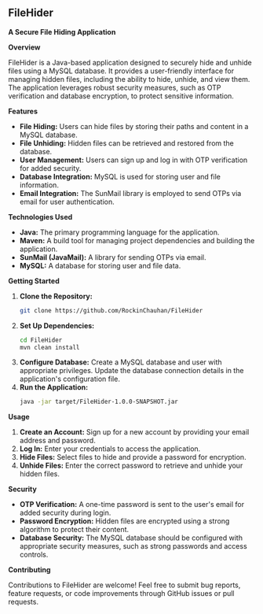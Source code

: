 ## **FileHider**

**A Secure File Hiding Application**

**Overview**

FileHider is a Java-based application designed to securely hide and unhide files using a MySQL database. It provides a user-friendly interface for managing hidden files, including the ability to hide, unhide, and view them. The application leverages robust security measures, such as OTP verification and database encryption, to protect sensitive information.

**Features**

* **File Hiding:** Users can hide files by storing their paths and content in a MySQL database.
* **File Unhiding:** Hidden files can be retrieved and restored from the database.
* **User Management:** Users can sign up and log in with OTP verification for added security.
* **Database Integration:** MySQL is used for storing user and file information.
* **Email Integration:** The SunMail library is employed to send OTPs via email for user authentication.

**Technologies Used**

* **Java:** The primary programming language for the application.
* **Maven:** A build tool for managing project dependencies and building the application.
* **SunMail (JavaMail):** A library for sending OTPs via email.
* **MySQL:** A database for storing user and file data.

**Getting Started**

1. **Clone the Repository:**
   ```bash
   git clone https://github.com/RockinChauhan/FileHider
   ```
2. **Set Up Dependencies:**
   ```bash
   cd FileHider
   mvn clean install
   ```
3. **Configure Database:**
   Create a MySQL database and user with appropriate privileges. Update the database connection details in the application's configuration file.
4. **Run the Application:**
   ```bash
   java -jar target/FileHider-1.0.0-SNAPSHOT.jar
   ```

**Usage**

1. **Create an Account:** Sign up for a new account by providing your email address and password.
2. **Log In:** Enter your credentials to access the application.
3. **Hide Files:** Select files to hide and provide a password for encryption.
4. **Unhide Files:** Enter the correct password to retrieve and unhide your hidden files.

**Security**

* **OTP Verification:** A one-time password is sent to the user's email for added security during login.
* **Password Encryption:** Hidden files are encrypted using a strong algorithm to protect their content.
* **Database Security:** The MySQL database should be configured with appropriate security measures, such as strong passwords and access controls.

**Contributing**

Contributions to FileHider are welcome! Feel free to submit bug reports, feature requests, or code improvements through GitHub issues or pull requests.

